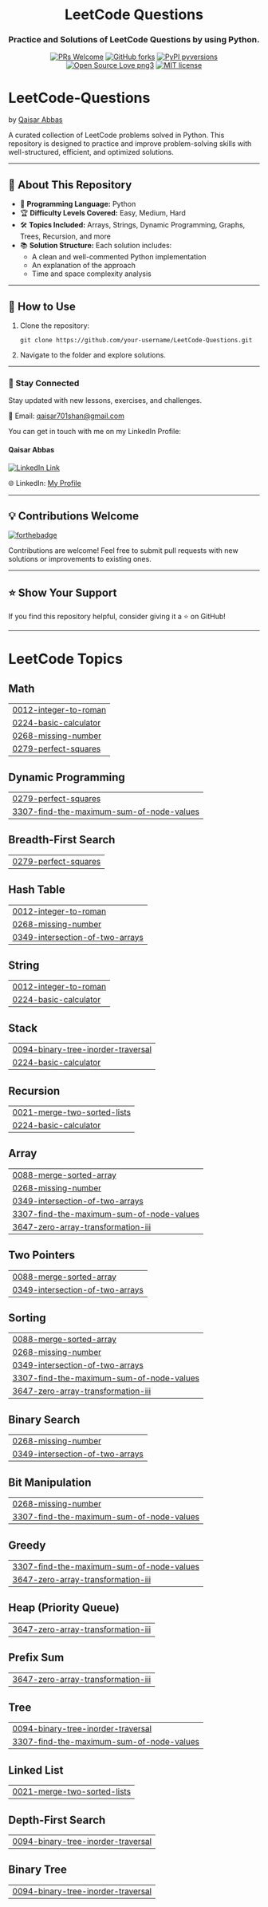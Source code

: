 <div align="center">
<h1>LeetCode Questions</h1>
<h3>Practice and Solutions of LeetCode Questions by using Python.</h3>
  
[![PRs Welcome](https://img.shields.io/badge/PRs-welcome-brightgreen.svg?style=flat-square)](http://makeapullrequest.com)
[![GitHub forks](https://img.shields.io/github/forks/QaisarAbbas2024/LeetCode-Questions.svg?style=social&label=Fork&maxAge=2592000)](https://github.com/QaisarAbbas2024/LeetCode-Questions/network/)
[![PyPI pyversions](https://img.shields.io/pypi/pyversions/ansicolortags.svg)](https://pypi.python.org/pypi/ansicolortags/)
[![Open Source Love png3](https://badges.frapsoft.com/os/v3/open-source.png?v=103)](https://github.com/ellerbrock/open-source-badges/)
[![MIT license](https://img.shields.io/badge/License-MIT-blue.svg)](https://lbesson.mit-license.org/)
</div>

# LeetCode-Questions
by [Qaisar Abbas](https://github.com/QaisarAbbas2024/)

A curated collection of LeetCode problems solved in Python. This repository is designed to practice and improve problem-solving skills with well-structured, efficient, and optimized solutions.
***
## 🚀 About This Repository

- 📌 **Programming Language:** Python  
- 🏆 **Difficulty Levels Covered:** Easy, Medium, Hard  
- 🛠 **Topics Included:** Arrays, Strings, Dynamic Programming, Graphs, Trees, Recursion, and more  
- 📚 **Solution Structure:** Each solution includes:
  - A clean and well-commented Python implementation  
  - An explanation of the approach  
  - Time and space complexity analysis  
***
## 🎯 How to Use

1. Clone the repository:  
   ```
   git clone https://github.com/your-username/LeetCode-Questions.git
   ```
2. Navigate to the folder and explore solutions.
***
### 📩 Stay Connected
Stay updated with new lessons, exercises, and challenges.

📧 Email: qaisar701shan@gmail.com

You can get in touch with me on my LinkedIn Profile:
#### Qaisar Abbas
[![LinkedIn Link](https://img.shields.io/badge/Connect-QaisarAbbas-green.svg?logo=linkedin&longCache=true&style=social&label=Connect
)](https://www.linkedin.com/in/qaisar-abbas2024)

🌐 LinkedIn: [My Profile](https://www.linkedin.com/in/qaisar-abbas2024/)
***
## 💡 Contributions Welcome
[![forthebadge](https://forthebadge.com/images/badges/built-with-love.svg)](#)

Contributions are welcome! Feel free to submit pull requests with new solutions or improvements to existing ones.
***
## ⭐ Show Your Support

If you find this repository helpful, consider giving it a ⭐ on GitHub!
***

<!---LeetCode Topics Start-->
# LeetCode Topics
## Math
|  |
| ------- |
| [0012-integer-to-roman](https://github.com/QaisarAbbas2024/LeetCode-Questions/tree/master/0012-integer-to-roman) |
| [0224-basic-calculator](https://github.com/QaisarAbbas2024/LeetCode-Questions/tree/master/0224-basic-calculator) |
| [0268-missing-number](https://github.com/QaisarAbbas2024/LeetCode-Questions/tree/master/0268-missing-number) |
| [0279-perfect-squares](https://github.com/QaisarAbbas2024/LeetCode-Questions/tree/master/0279-perfect-squares) |
## Dynamic Programming
|  |
| ------- |
| [0279-perfect-squares](https://github.com/QaisarAbbas2024/LeetCode-Questions/tree/master/0279-perfect-squares) |
| [3307-find-the-maximum-sum-of-node-values](https://github.com/QaisarAbbas2024/LeetCode-Questions/tree/master/3307-find-the-maximum-sum-of-node-values) |
## Breadth-First Search
|  |
| ------- |
| [0279-perfect-squares](https://github.com/QaisarAbbas2024/LeetCode-Questions/tree/master/0279-perfect-squares) |
## Hash Table
|  |
| ------- |
| [0012-integer-to-roman](https://github.com/QaisarAbbas2024/LeetCode-Questions/tree/master/0012-integer-to-roman) |
| [0268-missing-number](https://github.com/QaisarAbbas2024/LeetCode-Questions/tree/master/0268-missing-number) |
| [0349-intersection-of-two-arrays](https://github.com/QaisarAbbas2024/LeetCode-Questions/tree/master/0349-intersection-of-two-arrays) |
## String
|  |
| ------- |
| [0012-integer-to-roman](https://github.com/QaisarAbbas2024/LeetCode-Questions/tree/master/0012-integer-to-roman) |
| [0224-basic-calculator](https://github.com/QaisarAbbas2024/LeetCode-Questions/tree/master/0224-basic-calculator) |
## Stack
|  |
| ------- |
| [0094-binary-tree-inorder-traversal](https://github.com/QaisarAbbas2024/LeetCode-Questions/tree/master/0094-binary-tree-inorder-traversal) |
| [0224-basic-calculator](https://github.com/QaisarAbbas2024/LeetCode-Questions/tree/master/0224-basic-calculator) |
## Recursion
|  |
| ------- |
| [0021-merge-two-sorted-lists](https://github.com/QaisarAbbas2024/LeetCode-Questions/tree/master/0021-merge-two-sorted-lists) |
| [0224-basic-calculator](https://github.com/QaisarAbbas2024/LeetCode-Questions/tree/master/0224-basic-calculator) |
## Array
|  |
| ------- |
| [0088-merge-sorted-array](https://github.com/QaisarAbbas2024/LeetCode-Questions/tree/master/0088-merge-sorted-array) |
| [0268-missing-number](https://github.com/QaisarAbbas2024/LeetCode-Questions/tree/master/0268-missing-number) |
| [0349-intersection-of-two-arrays](https://github.com/QaisarAbbas2024/LeetCode-Questions/tree/master/0349-intersection-of-two-arrays) |
| [3307-find-the-maximum-sum-of-node-values](https://github.com/QaisarAbbas2024/LeetCode-Questions/tree/master/3307-find-the-maximum-sum-of-node-values) |
| [3647-zero-array-transformation-iii](https://github.com/QaisarAbbas2024/LeetCode-Questions/tree/master/3647-zero-array-transformation-iii) |
## Two Pointers
|  |
| ------- |
| [0088-merge-sorted-array](https://github.com/QaisarAbbas2024/LeetCode-Questions/tree/master/0088-merge-sorted-array) |
| [0349-intersection-of-two-arrays](https://github.com/QaisarAbbas2024/LeetCode-Questions/tree/master/0349-intersection-of-two-arrays) |
## Sorting
|  |
| ------- |
| [0088-merge-sorted-array](https://github.com/QaisarAbbas2024/LeetCode-Questions/tree/master/0088-merge-sorted-array) |
| [0268-missing-number](https://github.com/QaisarAbbas2024/LeetCode-Questions/tree/master/0268-missing-number) |
| [0349-intersection-of-two-arrays](https://github.com/QaisarAbbas2024/LeetCode-Questions/tree/master/0349-intersection-of-two-arrays) |
| [3307-find-the-maximum-sum-of-node-values](https://github.com/QaisarAbbas2024/LeetCode-Questions/tree/master/3307-find-the-maximum-sum-of-node-values) |
| [3647-zero-array-transformation-iii](https://github.com/QaisarAbbas2024/LeetCode-Questions/tree/master/3647-zero-array-transformation-iii) |
## Binary Search
|  |
| ------- |
| [0268-missing-number](https://github.com/QaisarAbbas2024/LeetCode-Questions/tree/master/0268-missing-number) |
| [0349-intersection-of-two-arrays](https://github.com/QaisarAbbas2024/LeetCode-Questions/tree/master/0349-intersection-of-two-arrays) |
## Bit Manipulation
|  |
| ------- |
| [0268-missing-number](https://github.com/QaisarAbbas2024/LeetCode-Questions/tree/master/0268-missing-number) |
| [3307-find-the-maximum-sum-of-node-values](https://github.com/QaisarAbbas2024/LeetCode-Questions/tree/master/3307-find-the-maximum-sum-of-node-values) |
## Greedy
|  |
| ------- |
| [3307-find-the-maximum-sum-of-node-values](https://github.com/QaisarAbbas2024/LeetCode-Questions/tree/master/3307-find-the-maximum-sum-of-node-values) |
| [3647-zero-array-transformation-iii](https://github.com/QaisarAbbas2024/LeetCode-Questions/tree/master/3647-zero-array-transformation-iii) |
## Heap (Priority Queue)
|  |
| ------- |
| [3647-zero-array-transformation-iii](https://github.com/QaisarAbbas2024/LeetCode-Questions/tree/master/3647-zero-array-transformation-iii) |
## Prefix Sum
|  |
| ------- |
| [3647-zero-array-transformation-iii](https://github.com/QaisarAbbas2024/LeetCode-Questions/tree/master/3647-zero-array-transformation-iii) |
## Tree
|  |
| ------- |
| [0094-binary-tree-inorder-traversal](https://github.com/QaisarAbbas2024/LeetCode-Questions/tree/master/0094-binary-tree-inorder-traversal) |
| [3307-find-the-maximum-sum-of-node-values](https://github.com/QaisarAbbas2024/LeetCode-Questions/tree/master/3307-find-the-maximum-sum-of-node-values) |
## Linked List
|  |
| ------- |
| [0021-merge-two-sorted-lists](https://github.com/QaisarAbbas2024/LeetCode-Questions/tree/master/0021-merge-two-sorted-lists) |
## Depth-First Search
|  |
| ------- |
| [0094-binary-tree-inorder-traversal](https://github.com/QaisarAbbas2024/LeetCode-Questions/tree/master/0094-binary-tree-inorder-traversal) |
## Binary Tree
|  |
| ------- |
| [0094-binary-tree-inorder-traversal](https://github.com/QaisarAbbas2024/LeetCode-Questions/tree/master/0094-binary-tree-inorder-traversal) |
<!---LeetCode Topics End-->